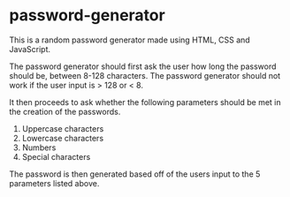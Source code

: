 # password-generator

This is a random password generator made using HTML, CSS and JavaScript. 

The password generator should first ask the user how long the password should be, between 8-128 characters.
The password generator should not work if the user input is > 128 or < 8.

It then proceeds to ask whether the following parameters should be met in the creation of the passwords.
1. Uppercase characters
2. Lowercase characters
3. Numbers
4. Special characters

The password is then generated based off of the users input to the 5 parameters listed above.

